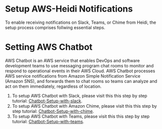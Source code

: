 # Setup AWS-Heidi Notifications

To enable receiving notifications on Slack, Teams, or Chime from Heidi, the setup process comprises follwing essential steps.

# Setting AWS Chatbot
AWS Chatbot is an AWS service that enables DevOps and software development teams to use messaging program chat rooms to monitor and respond to operational events in their AWS Cloud. AWS Chatbot processes AWS service notifications from Amazon Simple Notification Service (Amazon SNS), and forwards them to chat rooms so teams can analyze and act on them immediately, regardless of location.

1. To setup AWS Chatbot with Slack, please visit this this step by step tutorial: [Chatbot-Setup-with-slack](https://docs.aws.amazon.com/chatbot/latest/adminguide/slack-setup.html).
2. To setup AWS Chatbot with Amazon Chime, please visit this this step by step tutorial: [Chatbot-Setup-with-chime](https://docs.aws.amazon.com/chatbot/latest/adminguide/chime-setup.html).
3. To setup AWS Chatbot with Teams, please visit this this step by step tutorial: [Chatbot-Setup-with-teams](https://docs.aws.amazon.com/chatbot/latest/adminguide/teams-setup.html).

